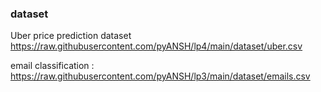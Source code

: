 ### dataset

Uber price prediction dataset https://raw.githubusercontent.com/pyANSH/lp4/main/dataset/uber.csv

email classification : https://raw.githubusercontent.com/pyANSH/lp3/main/dataset/emails.csv
